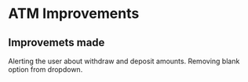 # ATM Improvements

## Improvemets made

Alerting the user about withdraw and deposit amounts. Removing blank option from dropdown.
